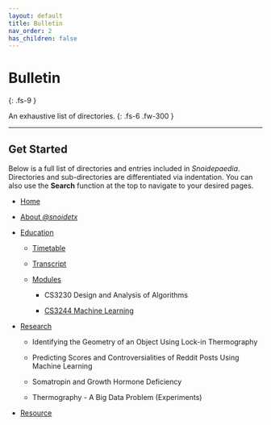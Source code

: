 ```yaml
---
layout: default
title: Bulletin
nav_order: 2
has_children: false
---
```


# Bulletin
{: .fs-9 }

An exhaustive list of directories.
{: .fs-6 .fw-300 }

---

## Get Started

Below is a full list of directories and entries included in *Snoidepaedia*. Directories and sub-directories are differentiated via indentation. You can also use the **Search** function at the top to navigate to your desired pages.

* [Home](https://snoidetx.github.io/Snoidepaedia/)

* [About *@snoidetx*](https://snoidetx.github.io/Snoidepaedia/about.html)

* [Education](https://snoidetx.github.io/Snoidepaedia/nus/)

  * [Timetable](https://snoidetx.github.io/Snoidepaedia/nus/timetable.html)

  * [Transcript](https://snoidetx.github.io/Snoidepaedia/nus/transcript.html)

  * [Modules](https://snoidetx.github.io/Snoidepaedia/nus/modules/)

    * CS3230 Design and Analysis of Algorithms
    
    * [CS3244 Machine Learning](https://snoidetx.github.io/Snoidepaedia/nus/modules/cs3244.html)

* [Research](https://snoidetx.github.io/Snoidepaedia/research/)

  * Identifying the Geometry of an Object Using Lock-in Thermography
  
  * Predicting Scores and Controversialities of Reddit Posts Using Machine Learning
  
  * Somatropin and Growth Hormone Deficiency

  * Thermography - A Big Data Problem (Experiments)
  
* [Resource](https://snoidetx.github.io/Snoidepaedia/about.html)
